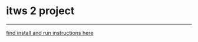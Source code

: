 # itws 2 project

---

<a href="http://flask.pocoo.org/docs/0.12/patterns/packages/">find install and run instructions here</a>
